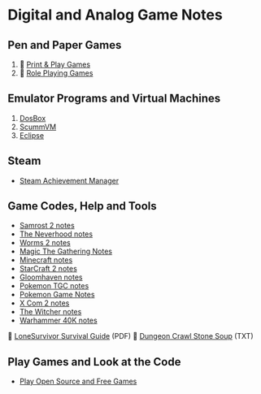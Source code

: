# Digital and Analog Game Notes

## Pen and Paper Games

1. :notebook_with_decorative_cover: [Print & Play Games](digital-and-analog-game-docs/print-and-play-games.md)
2. :notebook_with_decorative_cover: [Role Playing Games](digital-and-analog-game-docs/role-playing-games.md)

## Emulator Programs and Virtual Machines

1. [DosBox](https://www.dosbox.com/)
2. [ScummVM](https://www.scummvm.org/)
3. [Eclipse](https://eclipseemu.me/)

## Steam

- [Steam Achievement Manager](https://github.com/gibbed/SteamAchievementManager)

## Game Codes, Help and Tools

- [Samrost 2 notes](digital-and-analog-game-docs/samrost2-notes.md)
- [The Neverhood notes](digital-and-analog-game-docs/the-neverhood-notes.md)
- [Worms 2 notes](digital-and-analog-game-docs/worms2-notes.md)
- [Magic The Gathering Notes](magic-the-gathering-notes.md)
- [Minecraft notes](digital-and-analog-game-docs/minecraft-notes.md)
- [StarCraft 2 notes](digital-and-analog-game-docs/starcraft2-notes.md)
- [Gloomhaven notes](digital-and-analog-game-docs/gloomhaven-notes.md)
- [Pokemon TGC notes](digital-and-analog-game-docs/pokemon-tcg-notes.md)
- [Pokemon Game Notes](pokemon-rpg-notes.md/)
- [X Com 2 notes](digital-and-analog-game-docs/x-com-notes.md)
- [The Witcher notes](digital-and-analog-game-docs/the-witcher-notes.md)
- [Warhammer 40K notes](digital-and-analog-game-docs/warhammer-40k-notes.md)

:orange_book: [LoneSurvivor Survival Guide](http://www.lonesurvivor.co.uk/LoneSurvivor-SurvivalGuide.pdf) (PDF)
:notebook: [Dungeon Crawl Stone Soup](digital-and-analog-game-docs/Dungeon-Crawl-Stone-Soup.txt) (TXT)

## Play Games and Look at the Code

- [Play Open Source and Free Games](digital-and-analog-game-docs/play-free-open-source-games.md)
